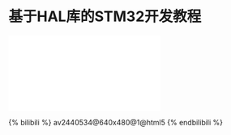 # 基于HAL库的STM32开发教程

<iframe src="//player.bilibili.com/player.html?aid=474748432&bvid=BV1PK411m7X8&cid=877465067&page=1" scrolling="no" border="0" frameborder="no" framespacing="0" allowfullscreen="true"> </iframe>

{% bilibili %} av2440534@640x480@1@html5 {% endbilibili %}

